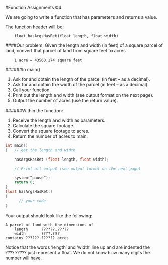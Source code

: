#Function Assignments 04

We are going to write a function that has parameters and returns a value.

The function header will be:
```
    float hasArgsHasRet(float length, float width)
```

####Our problem:
Given the length and width (in feet) of a square parcel of land, convert that parcel of land from square feet to acres.

```
    1 acre = 43560.174 square feet
```

######In main()
1.  Ask for and obtain the length of the parcel (in feet – as a decimal).
2.  Ask for and obtain the width of the parcel (in feet – as a decimal).
3.  Call your function.
4.  Print out the length and width (see output format on the next page).
5.  Output the number of acres (use the return value).

######Within the function:
1.  Receive the length and width as parameters.
2.  Calculate the square footage.
3.  Convert the square footage to acres.
4.  Return the number of acres to main.

```c++
int main()
{   // get the length and width

    hasArgsHasRet (float length, float width);

    // Print all output (see output format on the next page)

    system(“pause”);
    return 0;
}
float hasArgsHasRet()
{
      // your code
}
```

Your output should look like the following:

```
A parcel of land with the dimensions of
    length      ??????.?????
    width       ????.???
contains ??????.?????? acres
```

Notice that the words ‘length’ and ‘width’ line up and are indented
the ????.????? just represent a float.  We do not know how many digits the number will have.